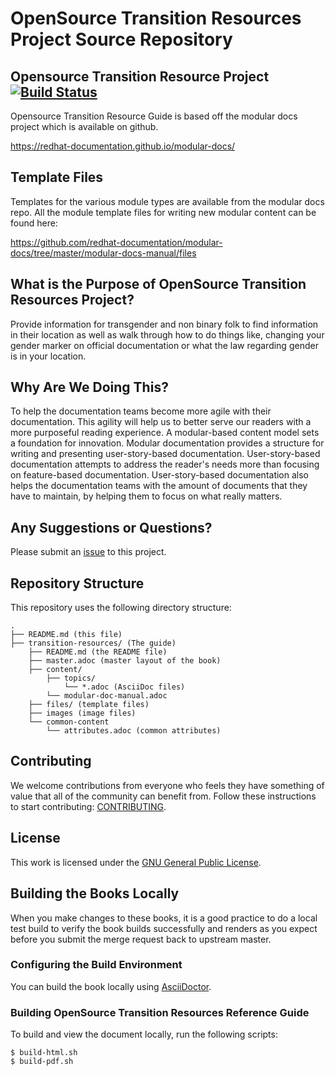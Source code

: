 # OpenSource Transition Resources Project Source Repository

## Opensource Transition Resource Project [![Build Status](https://travis-ci.org/redhat-documentation/modular-docs.svg?branch=master)](https://travis-ci.org/redhat-documentation/modular-docs)

Opensource Transition Resource Guide is based off the modular docs project which is available on github.

https://redhat-documentation.github.io/modular-docs/

## Template Files

Templates for the various module types are available from the modular docs repo.
All the module template files for writing new modular content can be found here:

https://github.com/redhat-documentation/modular-docs/tree/master/modular-docs-manual/files

## What is the Purpose of OpenSource Transition Resources Project?

Provide information for transgender and non binary folk to find information in their location as well as
walk through how to do things like, changing your gender marker on official documentation or what the law
regarding gender is in your location.

## Why Are We Doing This?

To help the documentation teams become more agile with their documentation. This agility will help us to better serve our readers with a more purposeful reading experience. A modular-based content model sets a foundation for innovation. Modular documentation provides a structure for writing and presenting user-story-based documentation. User-story-based documentation attempts to address the reader's needs more than focusing on feature-based documentation. User-story-based documentation also helps the documentation teams with the amount of documents that they have to maintain, by helping them to focus on what really matters.

## Any Suggestions or Questions?

Please submit an [issue](https://github.com/redhat-documentation/modular-docs/issues) to this project.

## Repository Structure

This repository uses the following directory structure:

```
.
├── README.md (this file)
├── transition-resources/ (The guide)
    ├── README.md (the README file)
    ├── master.adoc (master layout of the book)
    ├── content/
        ├── topics/
            └── *.adoc (AsciiDoc files)
        └── modular-doc-manual.adoc
    ├── files/ (template files)
    ├── images (image files)
    └── common-content
        └── attributes.adoc (common attributes)
```

## Contributing

We welcome contributions from everyone who feels they have something of value that all of the community can benefit from. Follow these instructions to start contributing: [CONTRIBUTING](transition-resources/content/topics/contributing.adoc).

## License

This work is licensed under the [GNU General Public License](https://fsf.org/).

## Building the Books Locally

When you make changes to these books, it is a good practice to do a local test build to verify the book builds successfully and renders as you expect before you submit the merge request back to upstream master.

### Configuring the Build Environment

You can build the book locally using [AsciiDoctor](http://asciidoctor.org/docs/#get-started-with-asciidoctor).

### Building OpenSource Transition Resources Reference Guide

To build and view the document locally, run the following scripts:

```
$ build-html.sh
$ build-pdf.sh
```
